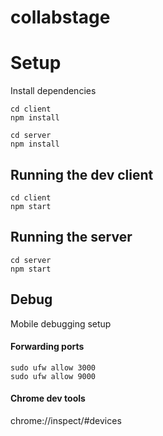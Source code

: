 # collabstage

# Setup
Install dependencies
```
cd client
npm install
```

```
cd server
npm install
```

## Running the dev client
```
cd client
npm start
```
## Running the server
```
cd server
npm start
```

## Debug
Mobile debugging setup
#### Forwarding ports
```
sudo ufw allow 3000
sudo ufw allow 9000
```

#### Chrome dev tools
chrome://inspect/#devices